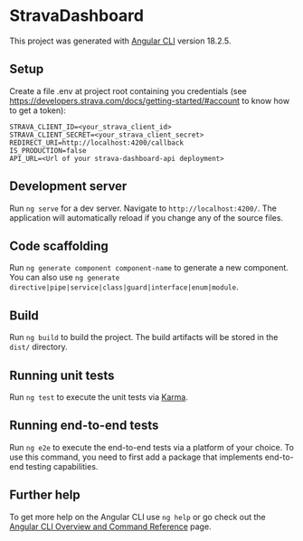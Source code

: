 # StravaDashboard

This project was generated with [Angular CLI](https://github.com/angular/angular-cli) version 18.2.5.

## Setup

Create a file .env at project root containing you credentials (see https://developers.strava.com/docs/getting-started/#account to know how to get a token):

```env
STRAVA_CLIENT_ID=<your_strava_client_id>
STRAVA_CLIENT_SECRET=<your_strava_client_secret>
REDIRECT_URI=http://localhost:4200/callback
IS_PRODUCTION=false
API_URL=<Url of your strava-dashboard-api deployment>
```

## Development server

Run `ng serve` for a dev server. Navigate to `http://localhost:4200/`. The application will automatically reload if you change any of the source files.

## Code scaffolding

Run `ng generate component component-name` to generate a new component. You can also use `ng generate directive|pipe|service|class|guard|interface|enum|module`.

## Build

Run `ng build` to build the project. The build artifacts will be stored in the `dist/` directory.

## Running unit tests

Run `ng test` to execute the unit tests via [Karma](https://karma-runner.github.io).

## Running end-to-end tests

Run `ng e2e` to execute the end-to-end tests via a platform of your choice. To use this command, you need to first add a package that implements end-to-end testing capabilities.

## Further help

To get more help on the Angular CLI use `ng help` or go check out the [Angular CLI Overview and Command Reference](https://angular.dev/tools/cli) page.
